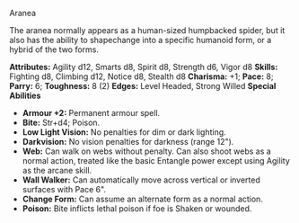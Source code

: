 Aranea

The aranea normally appears as a human-sized humpbacked spider, but
it also has the ability to shapechange into a specific humanoid form, or
a hybrid of the two forms.

**Attributes:** Agility d12, Smarts d8, Spirit d8, Strength d6, Vigor
d8
**Skills:** Fighting d8, Climbing d12, Notice d8, Stealth d8
**Charisma:** +1; **Pace:** 8; **Parry:** 6; **Toughness:** 8 (2)
**Edges:** Level Headed, Strong Willed
**Special Abilities**
- **Armour +2:** Permanent armour spell.
- **Bite:** Str+d4; Poison.
- **Low Light Vision:** No penalties for dim or dark lighting.
- **Darkvision:** No vision penalties for darkness (range 12").
- **Web:** Can walk on webs without penalty. Can also shoot webs as a
normal action, treated like the basic Entangle power except using
Agility as the arcane skill.
- **Wall Walker:** Can automatically move across vertical or inverted
surfaces with Pace 6".
- **Change Form:** Can assume an alternate form as a normal action.
- **Poison:** Bite inflicts lethal poison if foe is Shaken or wounded.

